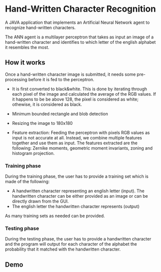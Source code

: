 # Hand-Written Character Recognition
A JAVA application that implements an Artificial Neural Network agent to recognize hand-written characters.

The ANN agent is a multilayer perceptron that takes as input an image of a hand-written character and identifies to which letter of the english alphabet it resembles the most.

## How it works
Once a hand-written character image is submitted, it needs some pre-processing before it is fed to the perceptron.

* It is first converted to black&white. This is done by iterating through each pixel of the image and calculated the average of the RGB values. If it happens to be be above 128, the pixel is considered as white; othewise, it is considered as black.

* Minimum bounded rectangle and blob detection

* Resizing the image to 180x180

* Feature extraction: Feeding the perceptron with pixels RGB values as input is not accurate at all. Instead, we combine multiple features together and use them as input. The features extracted are the following: Zernike moments, geometric moment invariants, zoning and histogram projection.

### Training phase
During the training phase, the user has to provide a training set which is made of the following:

* A handwritten character representing an english letter (input). The handwritten character can be either provided as an image or can be directly drawn from the GUI.
* The english letter the handwritten character represents (output)

As many training sets as needed can be provided.

### Testing phase
During the testing phase, the user has to provide a handwritten character and the program will output for each character of the alphabet the probability that it matched with the handwritten character.

## Demo
